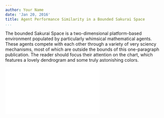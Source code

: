 ```yaml
---
author: Your Name
date: 'Jan 20, 2016'
title: Agent Performance Similarity in a Bounded Sakurai Space
...
```


The bounded Sakurai Space is a two-dimensional platform-based
environment populated by particularly whimsical mathematical agents.
These agents compete with each other through a variety of very sciency
mechanisms, most of which are outside the bounds of this one-paragraph
publication. The reader should focus their attention on the chart, which
features a lovely dendrogram and some truly astonishing colors.

![Agent similarity derived from win ratios against rival agent
vectors.](Melee_data.csv.heatmap.pdf)
